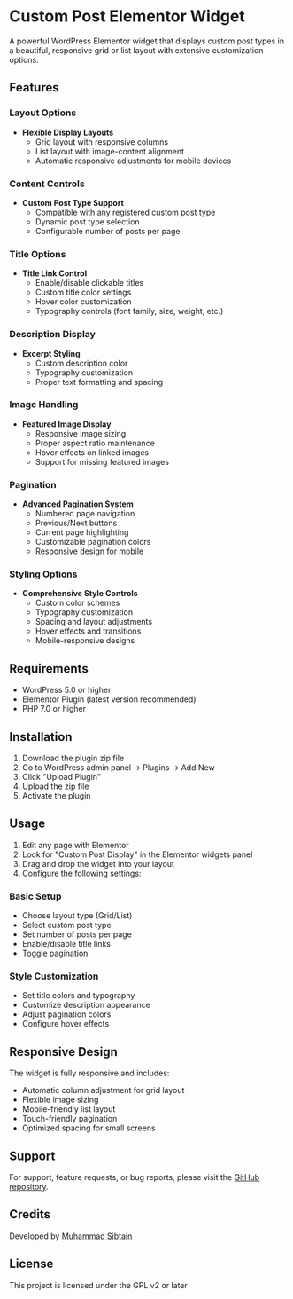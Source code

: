 # Custom Post Elementor Widget

A powerful WordPress Elementor widget that displays custom post types in a beautiful, responsive grid or list layout with extensive customization options.

## Features

### Layout Options
- **Flexible Display Layouts**
  - Grid layout with responsive columns
  - List layout with image-content alignment
  - Automatic responsive adjustments for mobile devices

### Content Controls
- **Custom Post Type Support**
  - Compatible with any registered custom post type
  - Dynamic post type selection
  - Configurable number of posts per page

### Title Options
- **Title Link Control**
  - Enable/disable clickable titles
  - Custom title color settings
  - Hover color customization
  - Typography controls (font family, size, weight, etc.)

### Description Display
- **Excerpt Styling**
  - Custom description color
  - Typography customization
  - Proper text formatting and spacing

### Image Handling
- **Featured Image Display**
  - Responsive image sizing
  - Proper aspect ratio maintenance
  - Hover effects on linked images
  - Support for missing featured images

### Pagination
- **Advanced Pagination System**
  - Numbered page navigation
  - Previous/Next buttons
  - Current page highlighting
  - Customizable pagination colors
  - Responsive design for mobile

### Styling Options
- **Comprehensive Style Controls**
  - Custom color schemes
  - Typography customization
  - Spacing and layout adjustments
  - Hover effects and transitions
  - Mobile-responsive designs

## Requirements

- WordPress 5.0 or higher
- Elementor Plugin (latest version recommended)
- PHP 7.0 or higher

## Installation

1. Download the plugin zip file
2. Go to WordPress admin panel → Plugins → Add New
3. Click "Upload Plugin"
4. Upload the zip file
5. Activate the plugin

## Usage

1. Edit any page with Elementor
2. Look for "Custom Post Display" in the Elementor widgets panel
3. Drag and drop the widget into your layout
4. Configure the following settings:

### Basic Setup
- Choose layout type (Grid/List)
- Select custom post type
- Set number of posts per page
- Enable/disable title links
- Toggle pagination

### Style Customization
- Set title colors and typography
- Customize description appearance
- Adjust pagination colors
- Configure hover effects

## Responsive Design

The widget is fully responsive and includes:
- Automatic column adjustment for grid layout
- Flexible image sizing
- Mobile-friendly list layout
- Touch-friendly pagination
- Optimized spacing for small screens

## Support

For support, feature requests, or bug reports, please visit the [GitHub repository](https://github.com/msibtain/custom-post-elementor-widget).

## Credits

Developed by [Muhammad Sibtain](https://github.com/msibtain)

## License

This project is licensed under the GPL v2 or later
